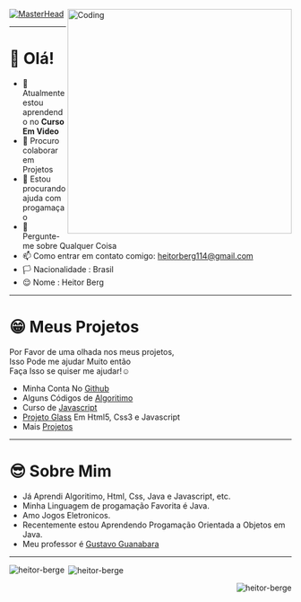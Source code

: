 [![MasterHead](https://visme.co/blog/wp-content/uploads/2019/10/animated-presentation-software-header.gif)]()
<img align="right" alt="Coding" width="400" src="https://miro.medium.com/max/680/0*7Q3yvSIv_t0ioJ-Z.gif"/>
______________________________________________________________

# 👋 Olá!  
- 🌱 Atualmente estou aprendendo no **Curso Em Video**
- 👯 Procuro colaborar em Projetos
- 🤔 Estou procurando ajuda com progamaçao
- 💬 Pergunte-me sobre Qualquer Coisa
- 📫 Como entrar em contato comigo: heitorberg114@gmail.com
- 🏳️ Nacionalidade : Brasil
- 😌 Nome : Heitor Berg
---
# 😁 Meus Projetos
Por Favor de uma olhada nos meus projetos,    
Isso Pode me ajudar Muito então  
Faça Isso se quiser me ajudar!☺
- Minha Conta No [Github](https://github.com/heitorberge)
- Alguns Códigos de [Algoritimo](https://github.com/heitorberge/Algoritimo-cursoemvideo)
- Curso de [Javascript](https://github.com/heitorberge/Curso-js)
- [Projeto Glass](https://github.com/heitorberge/PROJETO-GLASS) Em Html5, Css3 e Javascript
- Mais [Projetos](https://github.com/heitorberge?tab=repositories)
---
# 😎 Sobre Mim
- Já Aprendi Algoritimo, Html, Css, Java e Javascript, etc.
- Minha Linguagem de progamação Favorita é Java.
- Amo Jogos Eletronicos.
- Recentemente estou Aprendendo Progamação Orientada a Objetos em Java.
- Meu professor é [Gustavo Guanabara](https://github.com/gustavoguanabara)
______________________________________________________________
<p><img align="left" src="https://github-readme-stats.vercel.app/api/top-langs?username=heitorberge&show_icons=true&locale=en&layout=compact" alt="heitor-berge" /></p>
<p>&nbsp;<img align="center" src="https://github-readme-stats.vercel.app/api?username=heitorberge&show_icons=true&locale=en" alt="heitor-berge" /></p>
<p align="right"> <img src="https://komarev.com/ghpvc/?username=heitorbergen&label=Profile%20views&color=007aff&style=flat" alt="heitor-berge" /> </p>  

